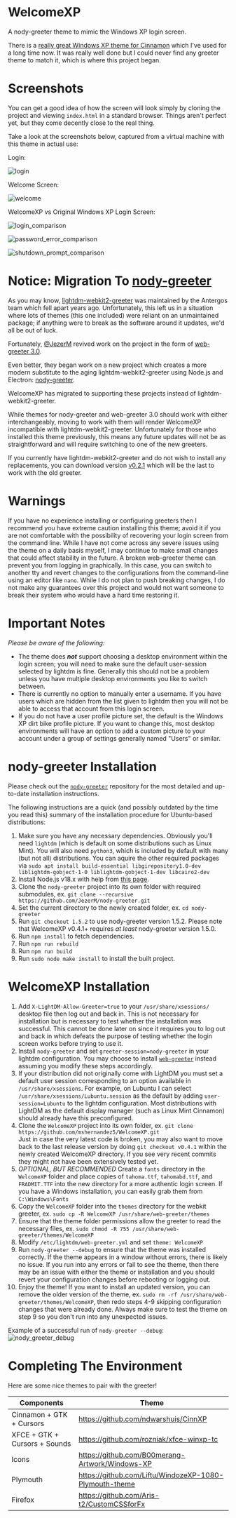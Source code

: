 # WelcomeXP
A nody-greeter theme to mimic the Windows XP login screen.

There is a [really great Windows XP theme for Cinnamon](https://github.com/ndwarshuis/CinnXP) which I've used for a long time now. It was really well done but I could never find any greeter theme to match it, which is where this project began.

# Screenshots
You can get a good idea of how the screen will look simply by cloning the project and viewing `index.html` in a standard browser. Things aren't perfect yet, but they come decently close to the real thing.

Take a look at the screenshots below, captured from a virtual machine with this theme in actual use:

Login:

![login](screenshot/login.png)

Welcome Screen:

![welcome](screenshot/welcome.png)

WelcomeXP vs Original Windows XP Login Screen:

![login_comparison](screenshot/login-comparison.png)

![password_error_comparison](screenshot/password-error-comparison.png)

![shutdown_prompt_comparison](screenshot/shutdown-prompt-comparison.png)

# Notice: Migration To [nody-greeter](https://github.com/JezerM/nody-greeter)
As you may know, [lightdm-webkit2-greeter](https://github.com/Antergos/web-greeter) was maintained by the Antergos team which fell apart years ago.
Unfortunately, this left us in a situation where lots of themes (this one included) were reliant on an unmaintained package; if anything were to break as the software around it updates, we'd all be out of luck.

Fortunately, [@JezerM](https://github.com/JezerM) revived work on the project in the form of [web-greeter 3.0](https://github.com/JezerM/web-greeter).

Even better, they began work on a new project which creates a more modern substitute to the aging lightdm-webkit2-greeter using Node.js and Electron: [nody-greeter](https://github.com/JezerM/nody-greeter).

WelcomeXP has migrated to supporting these projects instead of lightdm-webkit2-greeter.

While themes for nody-greeter and web-greeter 3.0 should work with either interchangeably, moving to work with them will render WelcomeXP incompatible with lightdm-webkit2-greeter. Unfortunately for those who installed this theme previously, this means any future updates will not be as straightforward and will require switching to one of the new greeters.

If you currently have lightdm-webkit2-greeter and do not wish to install any replacements, you can download version [v0.2.1](https://github.com/mshernandez5/WelcomeXP/releases/tag/v0.2.1) which will be the last to work with the old greeter.

# Warnings
If you have no experience installing or configuring greeters then I recommend you have extreme caution installing this theme; avoid it if you are not comfortable with the possibility of recovering your login screen from the command line. While I have not come across any severe issues using the theme on a daily basis myself, I may continue to make small changes that could affect stability in the future. A broken web-greeter theme can prevent you from logging in graphically. In this case, you can switch to another tty and revert changes to the configurations from the command-line using an editor like `nano`. While I do not plan to push breaking changes, I do not make any guarantees over this project and would not want someone to break their system who would have a hard time restoring it.

# Important Notes
*Please be aware of the following:*
* The theme does ***not*** support choosing a desktop environment within the login screen; you will need to make sure the default user-session selected by lightdm is fine. Generally this should not be a problem unless you have multiple desktop environments you like to switch between.
* There is currently no option to manually enter a username. If you have users which are hidden from the list given to lightdm then you will not be able to access that account from this login screen.
* If you do not have a user profile picture set, the default is the Windows XP dirt bike profile picture. If you want to change this, most desktop environments will have an option to add a custom picture to your account under a group of settings generally named "Users" or similar.

# nody-greeter Installation
Please check out the [`nody-greeter`](https://github.com/JezerM/nody-greeter) repository for the most detailed and up-to-date installation instructions.

The following instructions are a quick (and possibly outdated by the time you read this) summary of the installation procedure for Ubuntu-based distributions:

1) Make sure you have any necessary dependencies. Obviously you'll need `lightdm` (which is default on some distributions such as Linux Mint). You will also need `python3`, which is included by default with many (but not all) distributions. You can aquire the other required packages via `sudo apt install build-essential libgirepository1.0-dev liblightdm-gobject-1-0 liblightdm-gobject-1-dev libcairo2-dev`
2) Install Node.js v18.x with help from [this page](https://github.com/nodesource/distributions).
3) Clone the `nody-greeter` project into its own folder with required submodules, ex. `git clone --recursive https://github.com/JezerM/nody-greeter.git`
4) Set the current directory to the newly created folder, ex. `cd nody-greeter`
5) Run `git checkout 1.5.2` to use nody-greeter version 1.5.2. Please note that WelcomeXP v0.4.1+ requires *at least* nody-greeter version 1.5.0.
6) Run `npm install` to fetch dependencies.
7) Run `npm run rebuild`
8) Run `npm run build`
9) Run `sudo node make install` to install the built project.

# WelcomeXP Installation
1) Add `X-LightDM-Allow-Greeter=true` to your `/usr/share/xsessions/` desktop file then log out and back in. This is not necessary for installation but is necessary to test whether the installation was successful. This cannot be done later on since it requires you to log out and back in which defeats the purpose of testing whether the login screen works before trying to use it.
2) Install `nody-greeter` and set `greeter-session=nody-greeter` in your lightdm configuration. You may choose to install [`web-greeter`](https://github.com/JezerM/web-greeter) instead assuming you modify these steps accordingly.
3) If your distribution did not originally come with LightDM you must set a default user session corresponding to an option available in `/usr/share/xsessions`. For example, on Lubuntu I can select `/usr/share/xsessions/Lubuntu.session` as the default by adding `user-session=Lubuntu` to the lightdm configuration. Most distributions with LightDM as the default display manager (such as Linux Mint Cinnamon) should already have this preconfigured.
4) Clone the `WelcomeXP` project into its own folder, ex. `git clone https://github.com/mshernandez5/WelcomeXP.git`\
Just in case the very latest code is broken, you may also want to move back to the last release version by doing `git checkout v0.4.1` within the newly created WelcomeXP directory. If you see very recent commits they might not have been extensively tested yet.
5) *OPTIONAL, BUT RECOMMENDED* Create a `fonts` directory in the `WelcomeXP` folder and place copies of `tahoma.ttf`, `tahomabd.ttf`, and `FRADMIT.TTF` into the new directory for a more authentic login screen. If you have a Windows installation, you can easily grab them from `C:\Windows\Fonts`
6) Copy the `WelcomeXP` folder into the `themes` directory for the webkit greeter, ex. `sudo cp -R WelcomeXP /usr/share/web-greeter/themes`
7) Ensure that the theme folder permissions allow the greeter to read the necessary files, ex. `sudo chmod -R 755 /usr/share/web-greeter/themes/WelcomeXP`
8) Modify `/etc/lightdm/web-greeter.yml` and set `theme: WelcomeXP`
9) Run `nody-greeter --debug` to ensure that the theme was installed correctly. If the theme appears in a window without errors, there is likely no issue. If you run into any errors or fail to see the theme, then there may be an issue with either the theme or installation and you should revert your configuration changes before rebooting or logging out.
10) Enjoy the theme! If you want to install an updated version, you can remove the older version of the theme, ex. `sudo rm -rf /usr/share/web-greeter/themes/WelcomeXP`, then redo steps 4-9 skipping configuration changes that were already done. Always make sure to test the theme on step 9 so you don't run into any unexpected issues.

Example of a successful run of `nody-greeter --debug`:
![nody_greeter_debug](screenshot/nody_greeter_debug.png)

# Completing The Environment

Here are some nice themes to pair with the greeter!

Components | Theme
-----------------|---------
Cinnamon + GTK + Cursors | https://github.com/ndwarshuis/CinnXP
XFCE + GTK + Cursors + Sounds | https://github.com/rozniak/xfce-winxp-tc
Icons | https://github.com/B00merang-Artwork/Windows-XP
Plymouth | https://github.com/Liftu/WindozeXP-1080-Plymouth-theme
Firefox | https://github.com/Aris-t2/CustomCSSforFx
